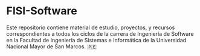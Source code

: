 # FISI-Software
Este repositorio contiene material de estudio, proyectos, y recursos correspondientes a todos los ciclos de la carrera de Ingeniería de Software en la Facultad de Ingeniería de Sistemas e Informática de la Universidad Nacional Mayor de San Marcos. 🇵🇪
